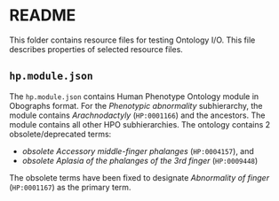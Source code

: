 # README

This folder contains resource files for testing Ontology I/O. This file describes properties of selected resource files.

## ``hp.module.json``

The `hp.module.json` contains Human Phenotype Ontology module in Obographs format. For the *Phenotypic abnormality*
subhierarchy, the module contains *Arachnodactyly* (`HP:0001166`) and the ancestors. The module contains all other HPO
subhierarchies.
The ontology contains 2 obsolete/deprecated terms:
- *obsolete Accessory middle-finger phalanges* (`HP:0004157`), and
- *obsolete Aplasia of the phalanges of the 3rd finger* (`HP:0009448`)

The obsolete terms have been fixed to designate *Abnormality of finger* (`HP:0001167`) as the primary term.
